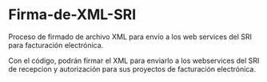 # Firma-de-XML-SRI
Proceso de firmado de archivo XML para envío a los web services del SRI para facturación electrónica.

Con el código, podrán firmar el XML para enviarlo a los webservices del SRI de recepcion y autorización para sus proyectos de facturación electrónica.
